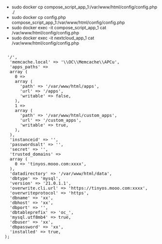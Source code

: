 
- sudo docker cp compose_script_app_1:/var/www/html/config/config.php ./
- sudo docker cp config.php compose_script_app_1:/var/www/html/config/config.php 
- sudo docker exec -it compose_script_app_1 cat /var/www/html/config/config.php
- sudo docker exec -it nextcloud_app_1 cat /var/www/html/config/config.php


<pre>

<?php
$CONFIG = array (
  'htaccess.RewriteBase' => '/',
  'memcache.local' => '\\OC\\Memcache\\APCu',
  'apps_paths' => 
  array (
    0 => 
    array (
      'path' => '/var/www/html/apps',
      'url' => '/apps',
      'writable' => false,
    ),
    1 => 
    array (
      'path' => '/var/www/html/custom_apps',
      'url' => '/custom_apps',
      'writable' => true,
    ),
  ),
  'instanceid' => '',
  'passwordsalt' => '',
  'secret' => '',
  'trusted_domains' => 
  array (
    0 => 'tinyos.mooo.com:xxxx',
  ),
  'datadirectory' => '/var/www/html/data',
  'dbtype' => 'mysql',
  'version' => '21.0.1.1',
  'overwrite.cli.url' => 'https://tinyos.mooo.com:xxxx',
  'overwriteprotocol' => 'https',
  'dbname' => 'xx',
  'dbhost' => 'xx',
  'dbport' => '',
  'dbtableprefix' => 'oc_',
  'mysql.utf8mb4' => true,
  'dbuser' => 'xx',
  'dbpassword' => 'xx',
  'installed' => true,
);

</pre>
